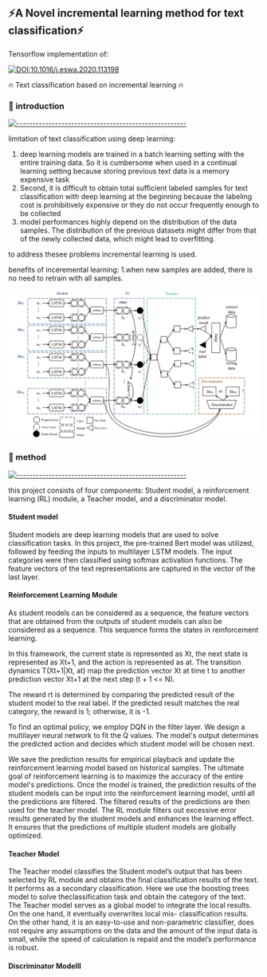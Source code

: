 ## :zap:A Novel incremental learning method for text classification:zap:
<p> Tensorflow implementation of: </p>

[![DOI:10.1016/j.eswa.2020.113198](http://img.shields.io/badge/DOI-10.1016/j.eswa.2020.113198-1589F0.svg)](https://doi.org/10.1016/j.eswa.2020.113198)

:fire: Text classification based on incremental learning :fire:

### :bookmark: introduction

[![-----------------------------------------------------]( 
https://raw.githubusercontent.com/andreasbm/readme/master/assets/lines/aqua.png)](https://github.com/ImMohammadHosseini/incremental-learning?tab=repositories)

 limitation of  text classification using deep learning:
1. deep learning models are trained in a batch learning setting with the entire training data. So it is cumbersome when used in a continual learning setting because storing previous text data is a memory expensive task
1. Second, it is difficult to obtain total sufficient labeled samples for text classification with deep learning at the beginning because the labeling cost is prohibitively expensive or they do not occur frequently enough to be collected
1. model performances highly depend on the distribution of the data samples. The distribution of the previous datasets might differ from that of the newly collected data, which might lead to overfitting.

to address thesee problems incremental learning is used.

benefits of inceremental learning:
1.when new samples are added, there is no need to retrain with all samples.

![The structure](images/1.png)

### :bookmark: method

[![-----------------------------------------------------]( 
https://raw.githubusercontent.com/andreasbm/readme/master/assets/lines/aqua.png)](https://github.com/ImMohammadHosseini/incremental-learning?tab=repositories)

this project consists of four components: Student model, a reinforcement learning (RL) module, a Teacher model, and a discriminator model.

#### Student model
Student models are deep learning models that are used to solve classification tasks. In this project, the pre-trained Bert model was utilized, followed by feeding the inputs to multilayer LSTM models. The input categories were then classified using softmax activation functions. The feature vectors of the text representations are captured in the vector of the last layer.

#### Reinforcement Learning Module
As student models can be considered as a sequence, the feature vectors that are obtained from the outputs of student models can also be considered as a sequence. This sequence forms the states in reinforcement learning. 

In this framework, the current state is represented as Xt, the next state is represented as Xt+1, and the action is represented as at. The transition dynamics T(Xt+1|Xt, at) map the prediction vector Xt at time t to another prediction vector Xt+1 at the next step (t + 1 <= N). 

The reward rt is determined by comparing the predicted result of the student model to the real label. If the predicted result matches the real category, the reward is 1; otherwise, it is -1.

To find an optimal policy, we employ DQN in the filter layer. We design a multilayer neural network to fit the Q values. The model's output determines the predicted action and decides which student model will be chosen next.

We save the prediction results for empirical playback and update the reinforcement learning model based on historical samples. The ultimate goal of reinforcement learning is to maximize the accuracy of the entire model's predictions. Once the model is trained, the prediction results of the student models can be input into the reinforcement learning model, until all the predictions are filtered. The filtered results of the predictions are then used for the teacher model. The RL module filters out excessive error results generated by the student models and enhances the learning effect. It ensures that the predictions of multiple student models are globally optimized.

#### Teacher Model
The Teacher model classifies the Student model’s output that has been selected by RL module and obtains the final classification results of the text. It performs as a secondary classification. Here we use the boosting trees model to solve theclassification task and obtain the category of the text.
The Teacher model serves as a global model to integrate the local results. On the one hand, it eventually overwrites local mis-
classification results. On the other hand, it is an easy-to-use and non-parametric classifier, does not require any assumptions on the
data and the amount of the input data is small, while the speed of calculation is repaid and the model’s performance is robust.

#### Discriminator Modelll
